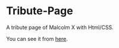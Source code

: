 # Tribute-Page
A tribute page of Malcolm X with Html/CSS.

You can see it from [here]( https://humeyratezcan.github.io/Tribute-Page/).
